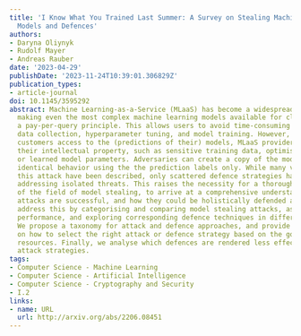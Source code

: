 ```yaml
---
title: 'I Know What You Trained Last Summer: A Survey on Stealing Machine Learning
  Models and Defences'
authors:
- Daryna Oliynyk
- Rudolf Mayer
- Andreas Rauber
date: '2023-04-29'
publishDate: '2023-11-24T10:39:01.306829Z'
publication_types:
- article-journal
doi: 10.1145/3595292
abstract: Machine Learning-as-a-Service (MLaaS) has become a widespread paradigm,
  making even the most complex machine learning models available for clients via e.g.
  a pay-per-query principle. This allows users to avoid time-consuming processes of
  data collection, hyperparameter tuning, and model training. However, by giving their
  customers access to the (predictions of their) models, MLaaS providers endanger
  their intellectual property, such as sensitive training data, optimised hyperparameters,
  or learned model parameters. Adversaries can create a copy of the model with (almost)
  identical behavior using the the prediction labels only. While many variants of
  this attack have been described, only scattered defence strategies have been proposed,
  addressing isolated threats. This raises the necessity for a thorough systematisation
  of the field of model stealing, to arrive at a comprehensive understanding why these
  attacks are successful, and how they could be holistically defended against. We
  address this by categorising and comparing model stealing attacks, assessing their
  performance, and exploring corresponding defence techniques in different settings.
  We propose a taxonomy for attack and defence approaches, and provide guidelines
  on how to select the right attack or defence strategy based on the goal and available
  resources. Finally, we analyse which defences are rendered less effective by current
  attack strategies.
tags:
- Computer Science - Machine Learning
- Computer Science - Artificial Intelligence
- Computer Science - Cryptography and Security
- I.2
links:
- name: URL
  url: http://arxiv.org/abs/2206.08451
---
```

